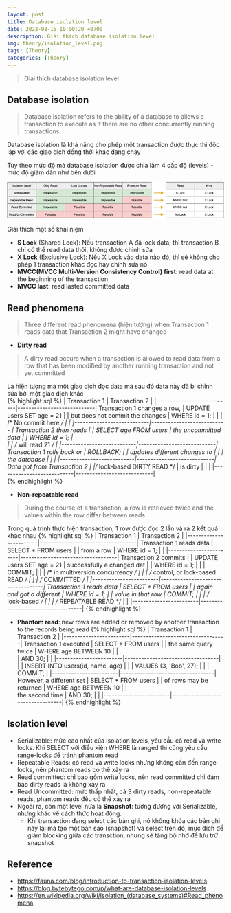 ```yaml
---
layout: post
title: Database isolation level
date: 2022-08-15 10:00:20 +0700
description: Giải thích database isolation level
img: theory/isolation_level.png
tags: [Theory]
categories: [Theory]
---
```


> Giải thích database isolation level

## Database isolation

> Database isolation refers to the ability of a database to allows a transaction to execute as if there are no other concurrently running transactions.
   
Database isolation là khả năng cho phép một transaction được thực thi độc lập với các giao dịch đồng thời khác đang chạy

Tùy theo mức độ mà database isolation được chia làm 4 cấp độ (levels) - mức độ giảm dần như bên dưới  

<div align="center">
    <img src="/assets/img/theory/isolation_level.png"/>
</div>

Giải thích một số khái niệm 
- **S Lock** (Shared Lock): Nếu transaction A đã lock data, thì transaction B chỉ có thể read data thôi, không được chỉnh sửa
- **X Lock** (Exclusive Lock): Nếu X Lock vào data nào đó, thì sẽ không cho phép 1 transaction khác đọc hay chỉnh sửa nó
- **MVCC(MVCC Multi-Version Consistency Control) first**: read data at the beginning of the transaction 
- **MVCC last**: read lasted committed data

## Read phenomena
> Three different read phenomena (hiện tượng) when Transaction 1 reads data that Transaction 2 might have changed

- **Dirty read**
> A dirty read occurs when a transaction is allowed to read data from a row that has been modified by another running transaction and not yet committed

Là hiện tượng mà một giao dịch đọc data mà sau đó data này đã bị chỉnh sửa bởi một giao dịch khác  
{% highlight sql %}
                                | Transaction 1             | Transaction 2              |
                                |---------------------------|----------------------------|
Transaction 1 changes a row,    | UPDATE users SET age = 21 |                            |
but does not commit the changes | WHERE id = 1;             |                            |
                                | /* No commit here */      |                            |
                                |---------------------------|--------------------------- |
Transaction 2 then reads        |                           | SELECT age FROM users      |
the uncommitted data            |                           | WHERE id = 1;              |  
                                |                           | /* will read 21 */         |
                                |---------------------------|----------------------------|
Transaction 1 rolls back or     | ROLLBACK;                 |                            | 
updates different changes to    |                           |                            |
the database                    |                           |                            |
                                |---------------------------|----------------------------|
Data got from Transaction 2     |                           |/* lock-based DIRTY READ */ |
is dirty                        |                           |                            |
                                |---------------------------|----------------------------|                                 
{% endhighlight %}

- **Non-repeatable read**
> During the course of a transaction, a row is retrieved twice and the values within the row differ between reads  

Trong quá trính thực hiện transaction, 1 row được đọc 2 lần và ra 2 kết quả khác nhau
{% highlight sql %}
                           | Transaction 1          | Transaction 2                     |
                           |------------------------|-----------------------------------|
Transaction 1 reads data   | SELECT * FROM users    |                                   |
from a row                 |  WHERE id = 1;         |                                   |
                           |------------------------|-----------------------------------|
Transaction 2 commits      |                        | UPDATE users SET age = 21         |
successfully a changed dat |                        | WHERE id = 1;                     |
                           |                        | COMMIT;                           |
                           |                        | /* in multiversion concurrency */ |
                           |                        | /* control, or lock-based READ */ |
                           |                        | /* COMMITTED */                   |
                           |------------------------|-----------------------------------|
Transaction 1 reads data   | SELECT * FROM users    |                                   |
again and got a different  | WHERE id = 1;          |                                   |
value in that row          | COMMIT;                |                                   |
                           | /* lock-based */       |                                   |
                           | /* REPEATABLE READ */  |                                   |
                           |------------------------|-----------------------------------|
{% endhighlight %}

- **Phantom read**: new rows are added or removed by another transaction to the records being read
{% highlight sql %}
                           | Transaction 1          | Transaction 2                    |
                           |------------------------|----------------------------------|
Transaction 1 executed     | SELECT * FROM users    |                                  |
the same query twice       |  WHERE age BETWEEN 10  |                                  |   
                           |  AND 30;               |                                  |
                           |------------------------|----------------------------------|
                           |                        | INSERT INTO users(id, name, age) |
                           |                        | VALUES (3, 'Bob', 27);           |
                           |                        | COMMIT;                          |
                           |------------------------|----------------------------------|
However, a different set   | SELECT * FROM users    |                                  |
of rows may be returned    |  WHERE age BETWEEN 10  |                                  |   
the second time            |  AND 30;               |                                  |
                           |------------------------|----------------------------------|
{% endhighlight %}
     
## Isolation level
- Serializable: mức cao nhất của isolation levels, yêu cầu cả read và write locks. Khi SELECT với điều kiện WHERE là ranged thì cũng yêu cầu range-locks để tránh phantom read
- Repeatable Reads: có read và write locks nhưng không cần đến range locks, nên phantom reads có thể xảy ra
- Read committed: chỉ bao gồm write locks, nên read committed chỉ đảm bảo dirty reads là không xảy ra
- Read Uncommitted: mức thấp nhất, cả 3 dirty reads, non-repeatable reads, phantom reads đều có thể xảy ra
- Ngoài ra, còn một level nữa là **Snapshot**: tương đương với Serializable, nhưng khác về cách thức hoạt động. 
    - Khi transaction đang select các bản ghi, nó không khóa các bản ghi này lại mà tạo một bản sao (snapshot) và select trên đó,
     mục đích để giảm blocking giữa các transction, nhưng sẽ tăng bộ nhớ để lưu trữ snapshot

## Reference

- <https://fauna.com/blog/introduction-to-transaction-isolation-levels>
- <https://blog.bytebytego.com/p/what-are-database-isolation-levels>
- <https://en.wikipedia.org/wiki/Isolation_(database_systems)#Read_phenomena>